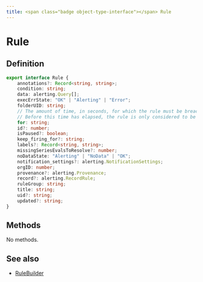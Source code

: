 ```yaml
---
title: <span class="badge object-type-interface"></span> Rule
---
```

# <span class="badge object-type-interface"></span> Rule

## Definition

```typescript
export interface Rule {
	annotations?: Record<string, string>;
	condition: string;
	data: alerting.Query[];
	execErrState: "OK" | "Alerting" | "Error";
	folderUID: string;
	// The amount of time, in seconds, for which the rule must be breached for the rule to be considered to be Firing.
	// Before this time has elapsed, the rule is only considered to be Pending.
	for: string;
	id?: number;
	isPaused?: boolean;
	keep_firing_for?: string;
	labels?: Record<string, string>;
	missingSeriesEvalsToResolve?: number;
	noDataState: "Alerting" | "NoData" | "OK";
	notification_settings?: alerting.NotificationSettings;
	orgID: number;
	provenance?: alerting.Provenance;
	record?: alerting.RecordRule;
	ruleGroup: string;
	title: string;
	uid?: string;
	updated?: string;
}

```
## Methods

No methods.
## See also

 * <span class="badge builder"></span> [RuleBuilder](./builder-RuleBuilder.md)
